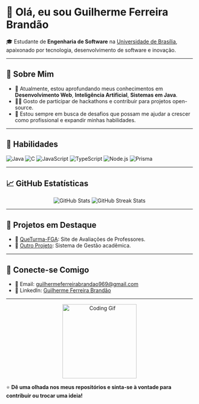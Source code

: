 # 👋 Olá, eu sou Guilherme Ferreira Brandão

🎓 Estudante de **Engenharia de Software** na [Universidade de Brasília](https://www.unb.br/), apaixonado por tecnologia, desenvolvimento de software e inovação.

---

## 🚀 Sobre Mim

- 🌱 Atualmente, estou aprofundando meus conhecimentos em **Desenvolvimento Web**, **Inteligência Artificial**, **Sistemas em Java**.
- 👨‍💻 Gosto de participar de hackathons e contribuir para projetos open-source.
- 🎯 Estou sempre em busca de desafios que possam me ajudar a crescer como profissional e expandir minhas habilidades.

---

## 💼 Habilidades

![Java](https://img.shields.io/badge/-Java-007396?logo=java&logoColor=white&style=flat-square)
![C](https://img.shields.io/badge/-C-A8B9CC?logo=c&logoColor=white&style=flat-square)
![JavaScript](https://img.shields.io/badge/-JavaScript-F7DF1E?logo=javascript&logoColor=black&style=flat-square)
![TypeScript](https://img.shields.io/badge/-TypeScript-3178C6?logo=typescript&logoColor=white&style=flat-square)
![Node.js](https://img.shields.io/badge/-Node.js-339933?logo=node.js&logoColor=white&style=flat-square)
![Prisma](https://img.shields.io/badge/-Prisma-2D3748?logo=prisma&logoColor=white&style=flat-square)

---

## 📈 GitHub Estatísticas

<p align="center">
  <img src="https://github-readme-stats.vercel.app/api?username=seu-username&show_icons=true&theme=tokyonight" alt="GitHub Stats">
  <img src="https://github-readme-streak-stats.herokuapp.com/?user=seu-username&theme=tokyonight" alt="GitHub Streak Stats">
</p>

---

## 📂 Projetos em Destaque

- 🚀 [QueTurma-FGA](https://github.com/QueTurma-FGA): Site de Avaliações de Professores.
- 🧠 [Outro Projeto](https://github.com/Trabalho-final-OO/TRABALHO---OO): Sistema de Gestão acadêmica.

---

## 🎉 Conecte-se Comigo

- 📧 Email: [guilhermeferreirabrandao969@gmail.com](guilhermeferreirabrandao969@gmail.com)
- 💼 LinkedIn: [Guilherme Ferreira Brandão]([(https://www.linkedin.com/in/guilherme-brand%C3%A3o-579687181/)])

---

<p align="center">
  <img src="https://media.giphy.com/media/j6ZEXglqk5vmQ/giphy.gif" width="200" alt="Coding Gif">
</p>

⭐️ **Dê uma olhada nos meus repositórios e sinta-se à vontade para contribuir ou trocar uma ideia!**
